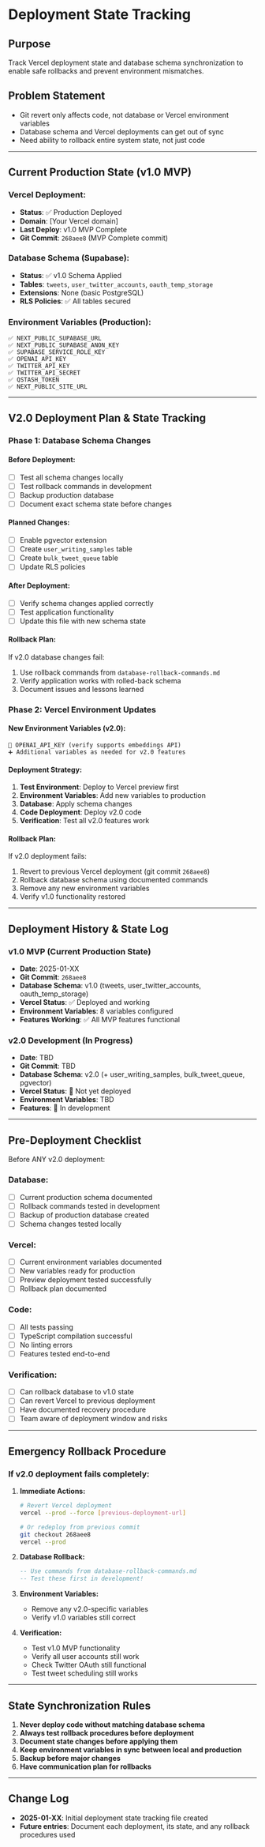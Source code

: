 # Deployment State Tracking

## Purpose
Track Vercel deployment state and database schema synchronization to enable safe rollbacks and prevent environment mismatches.

## Problem Statement
- Git revert only affects code, not database or Vercel environment variables
- Database schema and Vercel deployments can get out of sync
- Need ability to rollback entire system state, not just code

---

## Current Production State (v1.0 MVP)

### Vercel Deployment:
- **Status**: ✅ Production Deployed
- **Domain**: [Your Vercel domain]
- **Last Deploy**: v1.0 MVP Complete
- **Git Commit**: `268aee8` (MVP Complete commit)

### Database Schema (Supabase):
- **Status**: ✅ v1.0 Schema Applied
- **Tables**: `tweets`, `user_twitter_accounts`, `oauth_temp_storage`
- **Extensions**: None (basic PostgreSQL)
- **RLS Policies**: ✅ All tables secured

### Environment Variables (Production):
```
✅ NEXT_PUBLIC_SUPABASE_URL
✅ NEXT_PUBLIC_SUPABASE_ANON_KEY
✅ SUPABASE_SERVICE_ROLE_KEY
✅ OPENAI_API_KEY
✅ TWITTER_API_KEY
✅ TWITTER_API_SECRET
✅ QSTASH_TOKEN
✅ NEXT_PUBLIC_SITE_URL
```

---

## V2.0 Deployment Plan & State Tracking

### Phase 1: Database Schema Changes

#### Before Deployment:
- [ ] Test all schema changes locally
- [ ] Test rollback commands in development
- [ ] Backup production database
- [ ] Document exact schema state before changes

#### Planned Changes:
- [ ] Enable pgvector extension
- [ ] Create `user_writing_samples` table
- [ ] Create `bulk_tweet_queue` table
- [ ] Update RLS policies

#### After Deployment:
- [ ] Verify schema changes applied correctly
- [ ] Test application functionality
- [ ] Update this file with new schema state

#### Rollback Plan:
If v2.0 database changes fail:
1. Use rollback commands from `database-rollback-commands.md`
2. Verify application works with rolled-back schema
3. Document issues and lessons learned

### Phase 2: Vercel Environment Updates

#### New Environment Variables (v2.0):
```
🔄 OPENAI_API_KEY (verify supports embeddings API)
➕ Additional variables as needed for v2.0 features
```

#### Deployment Strategy:
1. **Test Environment**: Deploy to Vercel preview first
2. **Environment Variables**: Add new variables to production
3. **Database**: Apply schema changes
4. **Code Deployment**: Deploy v2.0 code
5. **Verification**: Test all v2.0 features work

#### Rollback Plan:
If v2.0 deployment fails:
1. Revert to previous Vercel deployment (git commit `268aee8`)
2. Rollback database schema using documented commands
3. Remove any new environment variables
4. Verify v1.0 functionality restored

---

## Deployment History & State Log

### v1.0 MVP (Current Production State)
- **Date**: 2025-01-XX
- **Git Commit**: `268aee8`
- **Database Schema**: v1.0 (tweets, user_twitter_accounts, oauth_temp_storage)
- **Vercel Status**: ✅ Deployed and working
- **Environment Variables**: 8 variables configured
- **Features Working**: ✅ All MVP features functional

### v2.0 Development (In Progress)
- **Date**: TBD
- **Git Commit**: TBD
- **Database Schema**: v2.0 (+ user_writing_samples, bulk_tweet_queue, pgvector)
- **Vercel Status**: 🔄 Not yet deployed
- **Environment Variables**: TBD
- **Features**: 🔄 In development

---

## Pre-Deployment Checklist

Before ANY v2.0 deployment:

### Database:
- [ ] Current production schema documented
- [ ] Rollback commands tested in development
- [ ] Backup of production database created
- [ ] Schema changes tested locally

### Vercel:
- [ ] Current environment variables documented
- [ ] New variables ready for production
- [ ] Preview deployment tested successfully
- [ ] Rollback plan documented

### Code:
- [ ] All tests passing
- [ ] TypeScript compilation successful
- [ ] No linting errors
- [ ] Features tested end-to-end

### Verification:
- [ ] Can rollback database to v1.0 state
- [ ] Can revert Vercel to previous deployment
- [ ] Have documented recovery procedure
- [ ] Team aware of deployment window and risks

---

## Emergency Rollback Procedure

### If v2.0 deployment fails completely:

1. **Immediate Actions:**
   ```bash
   # Revert Vercel deployment
   vercel --prod --force [previous-deployment-url]
   
   # Or redeploy from previous commit
   git checkout 268aee8
   vercel --prod
   ```

2. **Database Rollback:**
   ```sql
   -- Use commands from database-rollback-commands.md
   -- Test these first in development!
   ```

3. **Environment Variables:**
   - Remove any v2.0-specific variables
   - Verify v1.0 variables still correct

4. **Verification:**
   - Test v1.0 MVP functionality
   - Verify all user accounts still work
   - Check Twitter OAuth still functional
   - Test tweet scheduling still works

---

## State Synchronization Rules

1. **Never deploy code without matching database schema**
2. **Always test rollback procedures before deployment**
3. **Document state changes before applying them**
4. **Keep environment variables in sync between local and production**
5. **Backup before major changes**
6. **Have communication plan for rollbacks**

---

## Change Log

- **2025-01-XX**: Initial deployment state tracking file created
- **Future entries**: Document each deployment, its state, and any rollback procedures used 